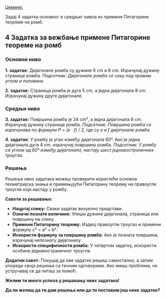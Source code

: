 [Џемини](https://gemini.google.com/),

Задај 4 задатка основног и средњег нивоа из примене Питагорине теореме на ромб.

## 4 Задатка за вежбање примене Питагорине теореме на ромб

### Основни ниво

**1. задатак:**
Дијагонале ромба су дужине 6 cm и 8 cm. Израчунај дужину странице ромба. 
*Подсетник: Дијагонале ромба се секу под правим углом и половине.*

**2. задатак:**
Страница ромба је дуга 5 cm, а једна дијагонала 8 cm. Израчунај дужину друге дијагонале. 

### Средњи ниво

**3. задатак:**
Површина ромба је 24 cm², а једна дијагонала 6 cm. Израчунај дужину странице ромба. 
*Подсетник: Површина ромба се израчунава по формули P = (e · f) / 2, где су e и f дијагонале ромба.*

**4. задатак:**
У ромбу је угао између дијагонала 60°. Ако је једна дијагонала дуга 4 cm, израчунај површину ромба. 
*Подсетник: У ромбу са углом од 60° између дијагонала, настају шест једнакостраничних троугла.*

### Решења 
Решења ових задатака можеш проверити користећи основна геометријска знања и примењујући Питагорину теорему на правоугле троугле који настају у ромбу.

**Савети за решавање:**
* **Нацртај слику:** Сваки задатак визуелно представи.
* **Означи познате величине:** Упиши дужине дијагонала, страница или површину на слику.
* **Примени Питагорину теорему:** Издвој правоугли троугао и примени формулу c² = a² + b².
* **Искористи формулу за површину ромба:** Ако је позната површина, израчунај непознату дијагоналу.
* **Искористи специфичности ромба:** У четвртом задатку, искористи особине једнакостраничног троугла.

**Додатни савет:** 
Покушај да ове задатке решиш самостално, а затим упореди своја решења са тачним одговорима. Ако имаш проблема, не устручавај се да питаш за помоћ. 

**Желим ти много успеха у решавању ових задатака!** 

**Да ли желиш да ти дам решења или да ти поставим још неке задатке?**
